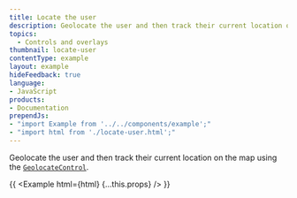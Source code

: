 ```yaml
---
title: Locate the user
description: Geolocate the user and then track their current location on the map using the GeolocateControl.
topics:
  - Controls and overlays
thumbnail: locate-user
contentType: example
layout: example
hideFeedback: true
language:
- JavaScript
products:
- Documentation
prependJs:
- "import Example from '../../components/example';"
- "import html from './locate-user.html';"
---
```


Geolocate the user and then track their current location on the map using the [`GeolocateControl`](https://docs.goong.io/javascript/markers/#geolocatecontrol).

{{ <Example html={html} {...this.props} /> }}
